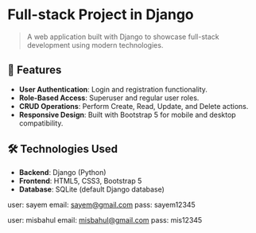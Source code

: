# Full-stack Project in Django
> A web application built with Django to showcase full-stack development using modern technologies.

## 🌟 Features
- **User Authentication**: Login and registration functionality.
- **Role-Based Access**: Superuser and regular user roles.
- **CRUD Operations**: Perform Create, Read, Update, and Delete actions.
- **Responsive Design**: Built with Bootstrap 5 for mobile and desktop compatibility.

## 🛠️ Technologies Used
- **Backend**: Django (Python)
- **Frontend**: HTML5, CSS3, Bootstrap 5
- **Database**: SQLite (default Django database)



user: sayem
email: sayem@gmail.com
pass: sayem12345

user: misbahul
email: misbahul@gmail.com
pass: mis12345